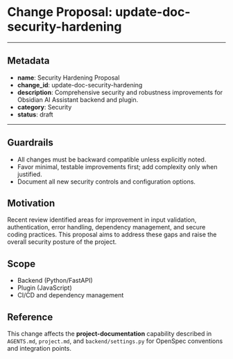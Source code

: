 # Change Proposal: update-doc-security-hardening

---

## Metadata

- **name**: Security Hardening Proposal
- **change_id**: update-doc-security-hardening
- **description**: Comprehensive security and robustness improvements for Obsidian AI Assistant backend and plugin.
- **category**: Security
- **status**: draft

---

## Guardrails

- All changes must be backward compatible unless explicitly noted.
- Favor minimal, testable improvements first; add complexity only when justified.
- Document all new security controls and configuration options.

## Motivation

Recent review identified areas for improvement in input validation, authentication, error handling, dependency management, and secure coding practices. This proposal aims to address these gaps and raise the overall security posture of the project.

## Scope

- Backend (Python/FastAPI)
- Plugin (JavaScript)
- CI/CD and dependency management

## Reference

This change affects the **project-documentation** capability described in `AGENTS.md`, `project.md`, and `backend/settings.py` for OpenSpec conventions and integration points.

